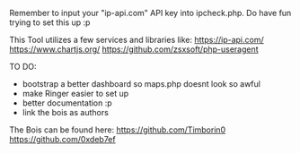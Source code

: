 Remember to input your "ip-api.com" API key into ipcheck.php. Do have fun trying to set this up :p

This Tool utilizes a few services and libraries like:
https://ip-api.com/
https://www.chartjs.org/
https://github.com/zsxsoft/php-useragent

TO DO:

- bootstrap a better dashboard so maps.php doesnt look so awful
- make Ringer easier to set up
- better documentation :p
- link the bois as authors

The Bois can be found here:
https://github.com/Timborin0
https://github.com/0xdeb7ef
